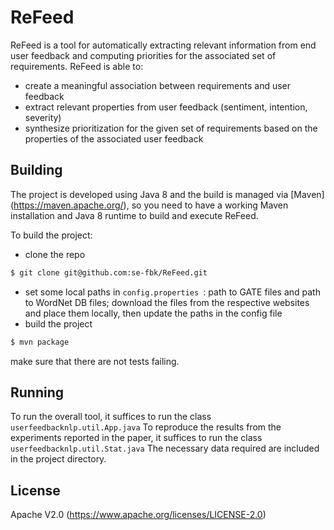 # ReFeed

ReFeed is a tool for automatically extracting relevant information from end user feedback and computing priorities for the associated set of requirements. ReFeed is able to:

  - create a meaningful association between requirements and user feedback
  - extract relevant properties from user feedback (sentiment, intention, severity)
  - synthesize prioritization for the given set of requirements based on the properties of the associated user feedback

## Building
The project is developed using Java 8 and the build is managed via [Maven] (https://maven.apache.org/), so you need to have a working Maven installation and Java 8 runtime to build and execute ReFeed.

To build the project:
 - clone the repo
 ```sh
 $ git clone git@github.com:se-fbk/ReFeed.git
 ```
- set some local paths in ```config.properties ```: path to GATE files and path to WordNet DB files; download the files from the respective websites and place them locally, then update the paths in the config file
-  build the project
```sh 
$ mvn package 
```
make sure that there are not tests failing.

## Running
To run the overall tool, it suffices to run the class ``` userfeedbacknlp.util.App.java ```
To reproduce the results from the experiments reported in the paper, it suffices to run the class ``` userfeedbacknlp.util.Stat.java ``` 
The necessary data required are included in the project directory.

License
----
Apache V2.0 (https://www.apache.org/licenses/LICENSE-2.0)

